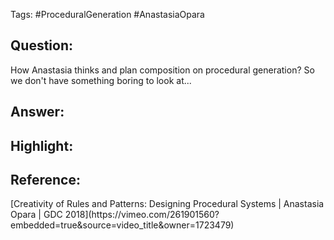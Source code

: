 Tags: #ProceduralGeneration #AnastasiaOpara
<h2>Question: </h2>
How Anastasia thinks and plan composition on procedural generation? So we don't have something boring to look at...
<h2>Answer:</h2>

<h2>Highlight:</h2>


<h2>Reference: </h2>
[Creativity of Rules and Patterns: Designing Procedural Systems | Anastasia Opara | GDC 2018](https://vimeo.com/261901560?embedded=true&source=video_title&owner=1723479)
